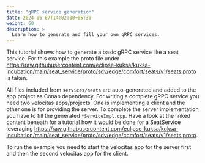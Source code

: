 ```yaml
---
title: "gRPC service generation"
date: 2024-06-07T14:02:00+05:30
weight: 60
description: >
  Learn how to generate and fill your own gRPC services.
---
```


This tutorial shows how to generate a basic gRPC service like a seat service. For this example the proto file under <https://raw.githubusercontent.com/eclipse-kuksa/kuksa-incubation/main/seat_service/proto/sdv/edge/comfort/seats/v1/seats.proto> is taken.

All files included from `services/seats` are auto-generated and added to the app project as Conan dependency.
For writing a complete gRPC service you need two velocitas apps/projects.
One is implementing a client and the other one is for providing the server.
To complete the server implementation you have to fill the generated `*ServiceImpl.cpp`.
Have a look at the linked content beneath for a tutorial how it would be done for a SeatService leveraging <https://raw.githubusercontent.com/eclipse-kuksa/kuksa-incubation/main/seat_service/proto/sdv/edge/comfort/seats/v1/seats.proto>.

To run the example you need to start the velocitas app for the server first and then the second velocitas app for the client.
